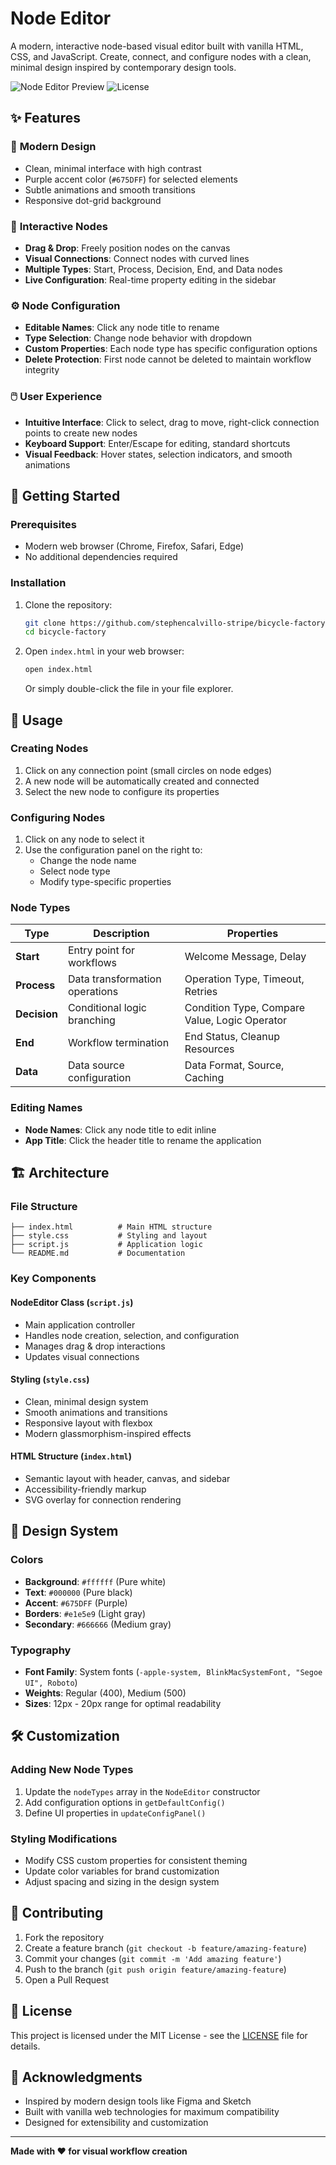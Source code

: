 # Node Editor

A modern, interactive node-based visual editor built with vanilla HTML, CSS, and JavaScript. Create, connect, and configure nodes with a clean, minimal design inspired by contemporary design tools.

![Node Editor Preview](https://img.shields.io/badge/Status-Live-brightgreen)
![License](https://img.shields.io/badge/License-MIT-blue)

## ✨ Features

### 🎨 **Modern Design**
- Clean, minimal interface with high contrast
- Purple accent color (`#675DFF`) for selected elements
- Subtle animations and smooth transitions
- Responsive dot-grid background

### 🔗 **Interactive Nodes**
- **Drag & Drop**: Freely position nodes on the canvas
- **Visual Connections**: Connect nodes with curved lines
- **Multiple Types**: Start, Process, Decision, End, and Data nodes
- **Live Configuration**: Real-time property editing in the sidebar

### ⚙️ **Node Configuration**
- **Editable Names**: Click any node title to rename
- **Type Selection**: Change node behavior with dropdown
- **Custom Properties**: Each node type has specific configuration options
- **Delete Protection**: First node cannot be deleted to maintain workflow integrity

### 🖱️ **User Experience**
- **Intuitive Interface**: Click to select, drag to move, right-click connection points to create new nodes
- **Keyboard Support**: Enter/Escape for editing, standard shortcuts
- **Visual Feedback**: Hover states, selection indicators, and smooth animations

## 🚀 Getting Started

### Prerequisites
- Modern web browser (Chrome, Firefox, Safari, Edge)
- No additional dependencies required

### Installation
1. Clone the repository:
   ```bash
   git clone https://github.com/stephencalvillo-stripe/bicycle-factory.git
   cd bicycle-factory
   ```

2. Open `index.html` in your web browser:
   ```bash
   open index.html
   ```
   Or simply double-click the file in your file explorer.

## 📖 Usage

### Creating Nodes
1. Click on any connection point (small circles on node edges)
2. A new node will be automatically created and connected
3. Select the new node to configure its properties

### Configuring Nodes
1. Click on any node to select it
2. Use the configuration panel on the right to:
   - Change the node name
   - Select node type
   - Modify type-specific properties

### Node Types

| Type | Description | Properties |
|------|-------------|------------|
| **Start** | Entry point for workflows | Welcome Message, Delay |
| **Process** | Data transformation operations | Operation Type, Timeout, Retries |
| **Decision** | Conditional logic branching | Condition Type, Compare Value, Logic Operator |
| **End** | Workflow termination | End Status, Cleanup Resources |
| **Data** | Data source configuration | Data Format, Source, Caching |

### Editing Names
- **Node Names**: Click any node title to edit inline
- **App Title**: Click the header title to rename the application

## 🏗️ Architecture

### File Structure
```
├── index.html          # Main HTML structure
├── style.css           # Styling and layout
├── script.js           # Application logic
└── README.md           # Documentation
```

### Key Components

#### **NodeEditor Class** (`script.js`)
- Main application controller
- Handles node creation, selection, and configuration
- Manages drag & drop interactions
- Updates visual connections

#### **Styling** (`style.css`)
- Clean, minimal design system
- Smooth animations and transitions
- Responsive layout with flexbox
- Modern glassmorphism-inspired effects

#### **HTML Structure** (`index.html`)
- Semantic layout with header, canvas, and sidebar
- Accessibility-friendly markup
- SVG overlay for connection rendering

## 🎨 Design System

### Colors
- **Background**: `#ffffff` (Pure white)
- **Text**: `#000000` (Pure black)
- **Accent**: `#675DFF` (Purple)
- **Borders**: `#e1e5e9` (Light gray)
- **Secondary**: `#666666` (Medium gray)

### Typography
- **Font Family**: System fonts (`-apple-system, BlinkMacSystemFont, "Segoe UI", Roboto`)
- **Weights**: Regular (400), Medium (500)
- **Sizes**: 12px - 20px range for optimal readability

## 🛠️ Customization

### Adding New Node Types
1. Update the `nodeTypes` array in the `NodeEditor` constructor
2. Add configuration options in `getDefaultConfig()`
3. Define UI properties in `updateConfigPanel()`

### Styling Modifications
- Modify CSS custom properties for consistent theming
- Update color variables for brand customization
- Adjust spacing and sizing in the design system

## 🤝 Contributing

1. Fork the repository
2. Create a feature branch (`git checkout -b feature/amazing-feature`)
3. Commit your changes (`git commit -m 'Add amazing feature'`)
4. Push to the branch (`git push origin feature/amazing-feature`)
5. Open a Pull Request

## 📄 License

This project is licensed under the MIT License - see the [LICENSE](LICENSE) file for details.

## 🙏 Acknowledgments

- Inspired by modern design tools like Figma and Sketch
- Built with vanilla web technologies for maximum compatibility
- Designed for extensibility and customization

---

**Made with ❤️ for visual workflow creation**